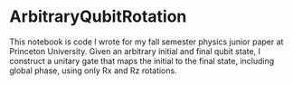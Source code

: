 # ArbitraryQubitRotation

This notebook is code I wrote for my fall semester physics junior paper at Princeton University. Given an arbitrary initial and final qubit state, I construct a unitary gate that maps the initial to the final state, including global phase, using only Rx and Rz rotations. 
